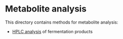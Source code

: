 # Metabolite analysis

This directory contains methods for metabolite analysis:

-   [HPLC analysis](https://github.com/actolonen/Analysis_Lab/tree/main/Metabolites/HPLC) of fermentation products
